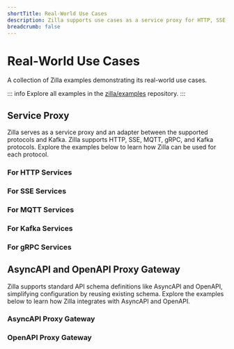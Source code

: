 ```yaml
---
shortTitle: Real-World Use Cases
description: Zilla supports use cases as a service proxy for HTTP, SSE, MQTT, Kafka, and gRPC services and as an OpenAPI and AsyncAPI Kafka gateway.
breadcrumb: false
---
```


# Real-World Use Cases

A collection of Zilla examples demonstrating its real-world use cases.

::: info
Explore all examples in the [zilla/examples](https://github.com/aklivity/zilla/tree/develop/examples) repository.
:::

## Service Proxy

Zilla serves as a service proxy and an adapter between the supported protocols and Kafka. Zilla supports HTTP, SSE, MQTT, gRPC, and Kafka protocols. Explore the examples below to learn how Zilla can be used for each protocol.

### For HTTP Services

<div class="use_cases_cards">
  <VPCard
    logo="/assets/icons/proxy.svg"
    title="HTTP Proxy"
    desc="A Zilla API gateway setup that forwards HTTP requests to an upstream server."
    link="https://github.com/aklivity/zilla/tree/develop/examples/http.proxy"
  />
  <VPCard
    logo="/assets/icons/connecting kafka.svg"
    title="HTTP Kafka CRUD"
    desc="A Zilla API gateway setup enabling CRUD operations over HTTP with Kafka integration."
    link="https://github.com/aklivity/zilla/tree/develop/examples/http.kafka.crud"
  />
</div>

### For SSE Services

<div class="use_cases_cards">
  <VPCard
    logo="/assets/icons/connecting kafka.svg"
    title="SSE Kafka Fanout"
    desc="A Zilla API gateway setup that distributes Kafka messages to multiple SSE clients."
    link="https://github.com/aklivity/zilla/tree/develop/examples/sse.kafka.fanout"
  />
  <VPCard
    logo="/assets/icons/proxy.svg"
    title="SSE Proxy with JWT"
    desc="A Zilla API gateway setup that proxies SSE traffic with JWT authentication."
    link="https://github.com/aklivity/zilla/tree/develop/examples/sse.proxy.jwt"
  />
</div>

### For MQTT Services

<div class="use_cases_cards">
  <VPCard
    logo="/assets/icons/data governance.svg"
    title="MQTT Kafka Proxy"
    desc="A Zilla API gateway setup acting as an MQTT broker with Kafka integration."
    link="https://github.com/aklivity/zilla/tree/develop/examples/mqtt.kafka.proxy"
  />
  <VPCard
    logo="/assets/icons/proxy.svg"
    title="MQTT Proxy with JWT"
    desc="A Zilla setup that set up MQTT as a proxy with JWT authentication."
    link="https://github.com/aklivity/zilla/tree/develop/examples/mqtt.proxy.jwt"
  />
</div>

### For Kafka Services

<div class="use_cases_cards">
  <VPCard
    logo="/assets/icons/security.svg"
    title="Secure Public Access"
    desc="A secure Public Access Proxy allows authorized Kafka clients to connect to your Amazon MSK cluster or Confluent Cloud via the Internet."
    link="/deployment/zilla-plus-in-production/secure-public-access/README.md"
  />
  <VPCard
    logo="/assets/icons/changelog.svg"
    title="Secure Private Access"
    desc="A secure Private Access Proxy allows authorized Kafka clients to connect to your Amazon MSK cluster from different VPCs."
    link="/deployment/zilla-plus-in-production/secure-private-access/README.md"
  />
  <VPCard
    logo="/assets/icons/scalability.svg"
    title="IoT Ingest and Control"
    desc="The IoT Ingest and Control Broker lets authorized Kafka clients connect, publish messages, and subscribe to topics via the internet."
    link="/deployment/zilla-plus-in-production/iot-ingest-and-control/README.md"
  />
  <VPCard
    logo="/assets/icons/use cases.svg"
    title="Amazon MSK Web Streaming"
    desc="Expose your Amazon MSK cluster to the internet via REST and SSE API."
    link="/deployment/zilla-plus-in-production/web-streaming/README.md"
  />
</div>

### For gRPC Services

<div class="use_cases_cards">
  <VPCard
    logo="/assets/icons/proxy.svg"
    title="gRPC Proxy"
    desc="A Zilla API gateway setup that forwards gRPC requests to an upstream server."
    link="https://github.com/aklivity/zilla/tree/develop/examples/grpc.proxy"
  />
  <VPCard
    logo="/assets/icons/connecting kafka.svg"
    title="gRPC Kafka Proxy"
    desc="A Zilla API gateway setup that proxy messages over Kafka using gRPC."
    link="https://github.com/aklivity/zilla/tree/develop/examples/grpc.kafka.proxy"
  />
</div>

## AsyncAPI and OpenAPI Proxy Gateway

Zilla supports standard API schema definitions like AsyncAPI and OpenAPI, simplifying configuration by reusing existing schema. Explore the examples below to learn how Zilla integrates with AsyncAPI and OpenAPI.

### AsyncAPI Proxy Gateway

<div class="use_cases_cards">
  <VPCard
    logo="/assets/icons/proxy.svg"
    title="AsyncAPI MQTT Proxy"
    desc="A Zilla API gateway setup that proxies MQTT messages using AsyncAPI."
    link="https://github.com/aklivity/zilla/tree/develop/examples/asyncapi.mqtt.proxy"
  />
  <VPCard
    logo="/assets/icons/data governance.svg"
    title="AsyncAPI SSE Proxy"
    desc="A Zilla API gateway setup that proxies Server-Sent Events (SSE) using AsyncAPI."
    link="https://github.com/aklivity/zilla/tree/develop/examples/asyncapi.sse.proxy"
  />
  <VPCard
    logo="/assets/icons/scalability.svg"
    title="AsyncAPI MQTT Kafka Proxy"
    desc="A Zilla API gateway setup that proxies MQTT requests to Kafka using AsyncAPI."
    link="https://github.com/aklivity/zilla/tree/develop/examples/asyncapi.mqtt.kafka.proxy"
  />
  <VPCard
    logo="/assets/icons/connecting kafka.svg"
    title="AsyncAPI HTTP Kafka Proxy"
    desc="A Zilla API gateway setup that proxies HTTP requests to Kafka using AsyncAPI."
    link="https://github.com/aklivity/zilla/tree/develop/examples/asyncapi.http.kafka.proxy"
  />
</div>

### OpenAPI Proxy Gateway

<div class="use_cases_cards">
  <VPCard
    logo="/assets/icons/proxy.svg"
    title="OpenAPI Proxy"
    desc="A Zilla API gateway that proxies HTTP requests based on predefined OpenAPI specification."
    link="https://github.com/aklivity/zilla/tree/develop/examples/openapi.proxy"
  />
  <VPCard
    logo="/assets/icons/bring your own.svg"
    title="OpenAPI-AsyncAPI Proxy"
    desc="A Zilla API gateway setup that bridges OpenAPI and AsyncAPI protocols for seamless service integration."
    link="https://github.com/aklivity/zilla/tree/develop/examples/openapi.asyncapi.kakfa.proxy"
  />
</div>
